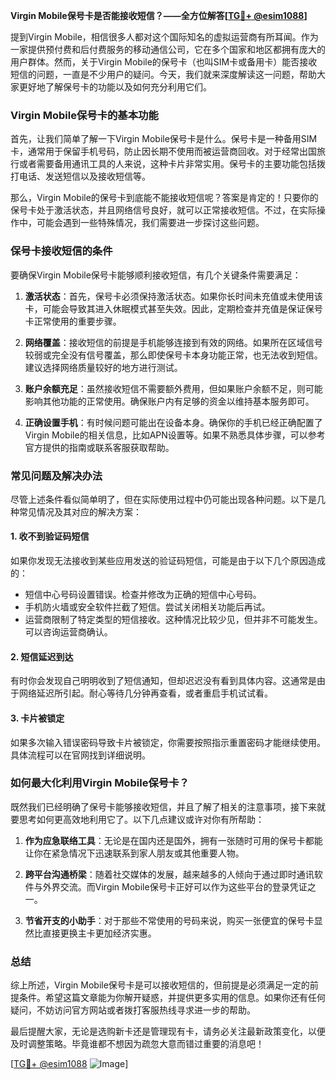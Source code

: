 **Virgin Mobile保号卡是否能接收短信？——全方位解答[[TG💪+ @esim1088](https://t.me/s/esim1088)]**

提到Virgin Mobile，相信很多人都对这个国际知名的虚拟运营商有所耳闻。作为一家提供预付费和后付费服务的移动通信公司，它在多个国家和地区都拥有庞大的用户群体。然而，关于Virgin Mobile的保号卡（也叫SIM卡或备用卡）能否接收短信的问题，一直是不少用户的疑问。今天，我们就来深度解读这一问题，帮助大家更好地了解保号卡的功能以及如何充分利用它们。

### Virgin Mobile保号卡的基本功能

首先，让我们简单了解一下Virgin Mobile保号卡是什么。保号卡是一种备用SIM卡，通常用于保留手机号码，防止因长期不使用而被运营商回收。对于经常出国旅行或者需要备用通讯工具的人来说，这种卡片非常实用。保号卡的主要功能包括拨打电话、发送短信以及接收短信等。

那么，Virgin Mobile的保号卡到底能不能接收短信呢？答案是肯定的！只要你的保号卡处于激活状态，并且网络信号良好，就可以正常接收短信。不过，在实际操作中，可能会遇到一些特殊情况，我们需要进一步探讨这些问题。

### 保号卡接收短信的条件

要确保Virgin Mobile保号卡能够顺利接收短信，有几个关键条件需要满足：

1. **激活状态**：首先，保号卡必须保持激活状态。如果你长时间未充值或未使用该卡，可能会导致其进入休眠模式甚至失效。因此，定期检查并充值是保证保号卡正常使用的重要步骤。

2. **网络覆盖**：接收短信的前提是手机能够连接到有效的网络。如果所在区域信号较弱或完全没有信号覆盖，那么即使保号卡本身功能正常，也无法收到短信。建议选择网络质量较好的地方进行测试。

3. **账户余额充足**：虽然接收短信不需要额外费用，但如果账户余额不足，则可能影响其他功能的正常使用。确保账户内有足够的资金以维持基本服务即可。

4. **正确设置手机**：有时候问题可能出在设备本身。确保你的手机已经正确配置了Virgin Mobile的相关信息，比如APN设置等。如果不熟悉具体步骤，可以参考官方提供的指南或联系客服获取帮助。

### 常见问题及解决办法

尽管上述条件看似简单明了，但在实际使用过程中仍可能出现各种问题。以下是几种常见情况及其对应的解决方案：

#### 1. 收不到验证码短信
如果你发现无法接收到某些应用发送的验证码短信，可能是由于以下几个原因造成的：
- 短信中心号码设置错误。检查并修改为正确的短信中心号码。
- 手机防火墙或安全软件拦截了短信。尝试关闭相关功能后再试。
- 运营商限制了特定类型的短信接收。这种情况比较少见，但并非不可能发生。可以咨询运营商确认。

#### 2. 短信延迟到达
有时你会发现自己明明收到了短信通知，但却迟迟没有看到具体内容。这通常是由于网络延迟所引起。耐心等待几分钟再查看，或者重启手机试试看。

#### 3. 卡片被锁定
如果多次输入错误密码导致卡片被锁定，你需要按照指示重置密码才能继续使用。具体流程可以在官网找到详细说明。

### 如何最大化利用Virgin Mobile保号卡？

既然我们已经明确了保号卡能够接收短信，并且了解了相关的注意事项，接下来就要思考如何更高效地利用它了。以下几点建议或许对你有所帮助：

1. **作为应急联络工具**：无论是在国内还是国外，拥有一张随时可用的保号卡都能让你在紧急情况下迅速联系到家人朋友或其他重要人物。

2. **跨平台沟通桥梁**：随着社交媒体的发展，越来越多的人倾向于通过即时通讯软件与外界交流。而Virgin Mobile保号卡正好可以作为这些平台的登录凭证之一。

3. **节省开支的小助手**：对于那些不常使用的号码来说，购买一张便宜的保号卡显然比直接更换主卡更加经济实惠。

### 总结

综上所述，Virgin Mobile保号卡是可以接收短信的，但前提是必须满足一定的前提条件。希望这篇文章能为你解开疑惑，并提供更多实用的信息。如果你还有任何疑问，不妨访问官方网站或者拨打客服热线寻求进一步的帮助。

最后提醒大家，无论是选购新卡还是管理现有卡，请务必关注最新政策变化，以便及时调整策略。毕竟谁都不想因为疏忽大意而错过重要的消息吧！

[[TG💪+ @esim1088](https://t.me/s/esim1088) ![Image](https://i.postimg.cc/4NQfJmqS/Snipaste-2025-05-13-00-14-12.png)]
